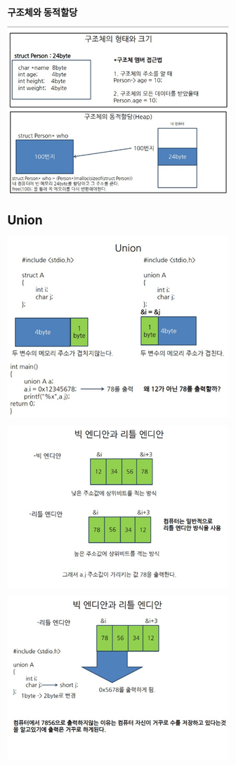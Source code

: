 ## 구조체와 동적할당

![ex16](./img/ex16.jpg)

# Union 

![union1](./img/union1.jpg)

![union2](./img/union2.jpg)

![union3](./img/union3.jpg)
